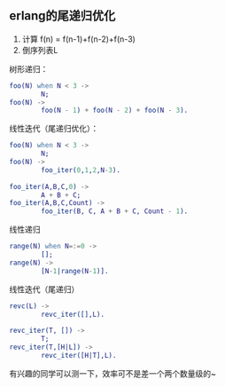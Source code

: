 ## erlang的尾递归优化

1. 计算 f(n) = f(n-1)+f(n-2)+f(n-3)
2. 倒序列表L

树形递归：

```erlang
foo(N) when N < 3 ->
        N;
foo(N) ->
        foo(N - 1) + foo(N - 2) + foo(N - 3).
```

线性迭代（尾递归优化）：

```erlang
foo(N) when N < 3 ->
        N;
foo(N) ->
        foo_iter(0,1,2,N-3).
 
foo_iter(A,B,C,0) ->
        A + B + C;
foo_iter(A,B,C,Count) ->
        foo_iter(B, C, A + B + C, Count - 1).
```

线性递归

```erlang
range(N) when N=:=0 ->
        [];
range(N) ->
        [N-1|range(N-1)].
```

线性迭代（尾递归）

```erlang
revc(L) ->
        revc_iter([],L).
 
revc_iter(T, []) ->
        T;
revc_iter(T,[H|L]) ->
        revc_iter([H|T],L).
```

有兴趣的同学可以测一下，效率可不是差一个两个数量级的~

